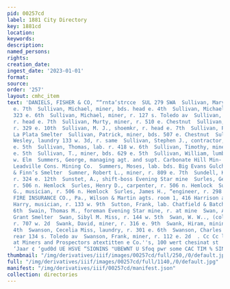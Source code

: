 ```yaml
---
pid: 00257cd
label: 1881 City Directory
key: 1881cd
location: 
keywords: 
description: 
named_persons: 
rights: 
creation_date: 
ingest_date: '2023-01-01'
format: 
source: 
order: '257'
layout: cmhc_item
text: 'DANIELS, FISHER & CO, ““rnta‘strcce  SUL 279 SWA  Sullivan, Mary Miss, r. 431
  e. 7th  Sullivan, Michael, miner, bds. head e. 4th  Sullivan, Michael, miner, bds.
  323 e. 6th  Sullivan, Michael, miner, r. 127 s. Toledo av  Sullivan, Michael, miner,
  r. head e. 7th  Sullivan, Murty, miner, r. 510 e. Chestnut  Sullivan, M. E., miner,
  r. 329 e. 10th  Sullivan, M. J., shoemkr, r. head e. 7th  Sullivan, Patrick, lab.
  La Plata Smelter  Sullivan, Patrick, miner, bds. 507 e. Chestnut  Sullivan, Ralph
  Wesley, laundry 133 w. 3d, r. same  Sullivan, Stephen J., contractor, r. rear 701
  e. 5th  Sullivan, Thomas, lab. r. 418 w. 6th  Sullivan, Timothy, miner, r. head
  e. 5th  Sullivan, T., miner, bds. 629 e. 5th  Sullivan, William, lumberman, r. 120
  w. Elm  Summers, George, managing agt. and supt. Carbonate Hill Min- ing Co. r.
  Leadville Cons. Mining Co.  Summers, Moses, lab. bds. Big Evans Gulch nr. Cummings
  & Finn’s Smelter  Sumner, Robert L., miner, r. 809 e. 7th  Sundell, Kreck, smelter,
  r. 324 e. 12th  Sunstet, A., shift-boss Evening Star mine  Surles, George, musician,
  r. 506 n. Hemlock  Surles, Henry D., carpenter, r. 506 n. Hemlock  Surles, Horace
  G., musician, r. 506 n. Hemlock  Surles, James H., “engineer, r. 298 e. 5th  SUSQUEHANNA
  FIRE INSURANCE CO., Pa., Wilson & Martin agts. room 1, 416 Harrison av  Sutherland,
  Harry, musician, r. 133 w. 9th  Sutton, Frank, lab. Chatfield & Batchellor, r. 126°%e.
  6th  Swain, Thomas M., foreman Evening Star mine, r. at mine  Swan, A. W., sampler
  Grant Smelter  Swan, Sibyl M. Miss, r. 144 w. 5th  Swan, W. W.., (col’d) porter,
  r. 707 w. 2d  Swank, David, miner, r. 316 e. 9th  Swank, Hiram, mining, r. 409 e.
  4th  Swanson, Cecelia Miss, laundry, r. 301 e. 6th  Swanson, Charles V., lab. r.
  rear 134 s. Toledo av  Swanson, Frank, miner, r. 112 e. 2d  . Cc Cc lete Outfit
  at Miners and Prospectors atextitten e Co.''s, 100 wert chesinat st        ‘O''d
  ‘Jaar ¢ ‘gud0d UE HSVE “SIONINS "UBEWNT U Sfoq pwr some CAC TIM % SINVITTIM '
thumbnail: "/img/derivatives/iiif/images/00257cd/full/250,/0/default.jpg"
full: "/img/derivatives/iiif/images/00257cd/full/1140,/0/default.jpg"
manifest: "/img/derivatives/iiif/00257cd/manifest.json"
collection: directories
---
```

